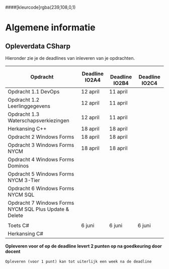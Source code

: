 ####[kleurcode]rgba(239,108,0,1)

# Algemene informatie #



## Opleverdata CSharp ## 
Hieronder zie je de deadlines van inleveren van je opdrachten. 

|Opdracht         | Deadline **IO2A4** | &nbsp; &nbsp; Deadline **IO2B4**| &nbsp; &nbsp; Deadline **IO2C4**|
| --------- |---------------  | ------- | ------- |
|Opdracht 1.1 DevOps | 12 april | 11 april | |
| Opdracht 1.2 Leerlinggegevens | 12 april | 11 april |  |
| Opdracht 1.3 Waterschapsverkiezingen | 12 april | 11 april |  |
| Herkansing C++ | 18 april | 18 april |  |
| Opdracht 2 Windows Forms | 18 april | 18 april |  |
| Opdracht 3 Windows Forms NYCM | 18 april | 18 april |  |
| Opdracht 4 Windows Forms Dominos |  |  |  |
| Opdracht 5 Windows Forms NYCM 3-Tier |  |  |  |
| Opdracht 6 Windows Forms NYCM SQL |  |  |  |
| Opdracht 7 Windows Forms NYCM SQL Plus Update & Delete | |  |  |
|  |  |  |  |
| Toets C# | 6 juni | 6 juni | 6 juni |
| Herkansing C# |  |  |  |



__Opleveren voor of op de deadline levert 2 punten op na goedkeuring door docent__<br><br>
``Opleveren (voor 1 punt) kan tot uiterlijk een week na de deadline``


